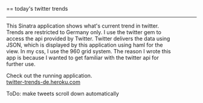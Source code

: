 == today's twitter trends
* * *
This Sinatra application shows what's current trend in twitter.  
Trends are restricted to Germany only. I use the twitter gem to  
access the api provided by Twitter. Twitter delivers the data using  
JSON, which is displayed by this application using haml for the  
view. In my css, I use the 960 grid system. The reason I wrote this  
app is because I wanted to get familiar with the twitter api for  
further use.  

Check out the running application.   
[twitter-trends-de.heroku.com](http://twitter-trends-de.heroku.com)

ToDo: make tweets scroll down automatically
